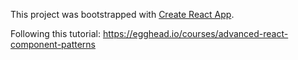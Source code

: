 This project was bootstrapped with [Create React App](https://github.com/facebookincubator/create-react-app).

Following this tutorial: https://egghead.io/courses/advanced-react-component-patterns
